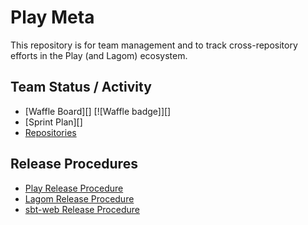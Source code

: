 # Play Meta

This repository is for team management and to track cross-repository efforts in the Play (and Lagom) ecosystem.

## Team Status / Activity

* [Waffle Board][] [![Waffle badge]][]
* [Sprint Plan][]
* [Repositories](repos.md)

## Release Procedures

* [Play Release Procedure](releasing/play.md)
* [Lagom Release Procedure](releasing/lagom.md)
* [sbt-web Release Procedure](releasing/sbt-web.md)
